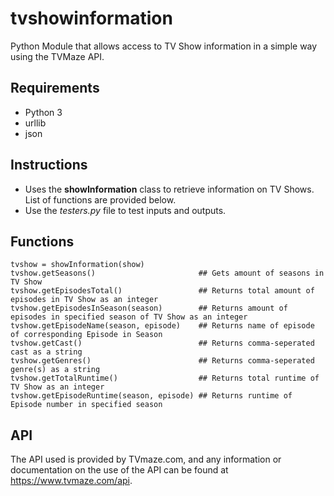 # tvshowinformation
Python Module that allows access to TV Show information in a simple way using the TVMaze API.

## Requirements
- Python 3
- urllib
- json

## Instructions
- Uses the **showInformation** class to retrieve information on TV Shows. List of functions are provided below.
- Use the *testers.py* file to test inputs and outputs.

## Functions
```
tvshow = showInformation(show)
tvshow.getSeasons()                       ## Gets amount of seasons in TV Show
tvshow.getEpisodesTotal()                 ## Returns total amount of episodes in TV Show as an integer
tvshow.getEpisodesInSeason(season)        ## Returns amount of episodes in specified season of TV Show as an integer
tvshow.getEpisodeName(season, episode)    ## Returns name of episode of corresponding Episode in Season
tvshow.getCast()                          ## Returns comma-seperated cast as a string
tvshow.getGenres()                        ## Returns comma-seperated genre(s) as a string
tvshow.getTotalRuntime()                  ## Returns total runtime of TV Show as an integer
tvshow.getEpisodeRuntime(season, episode) ## Returns runtime of Episode number in specified season
```
## API
The API used is provided by TVmaze.com, and any information or documentation on the use of the API can be found at https://www.tvmaze.com/api.


